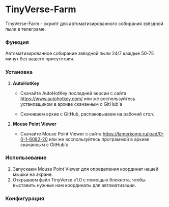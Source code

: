 # TinyVerse-Farm

TinyVerse-Farm - скрипт для автоматизированного собирания звёздной пыли в телеграме.

### Функция
Автоматизированное собирание звёздной пыли 24/7 каждые 50-75 минут без вашего присутствия.

### Установка

1. **AutoHotKey**
   - Скачайте AutoHotKey последней версии с сайта https://www.autohotkey.com/ или же воспользуйтесь установщиком в архиве скачанным с GitHub`а
  
   - Скачиваем архив с GitHub, распаковываем на рабочий стол.

2. **Mouse Point Viewer**

   - Скачайте Mouse Point Viewer с сайта https://lamerkomp.ru/load/0-0-1-6082-20 или же воспользуйтесь программой в архиве скачанным с GitHub`а

### Использование

1. Запускаем Mouse Point Viewer для определения координат нашей мышки на экране.
2. Открываем файл TinyVerse v1.0 с помощью блокнота, чтобы выставить нужные нам координаты для автоматизации.

### Конфигурация


